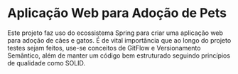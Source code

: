 # Aplicação Web para Adoção de Pets

Este projeto faz uso do ecossistema Spring para criar uma aplicação web para adoção de cães e gatos.
É de vital importância que ao longo do projeto testes sejam feitos, use-se conceitos de GitFlow e Versionamento Semântico, além de manter um código bem estruturado seguindo princípios de qualidade como SOLID.
